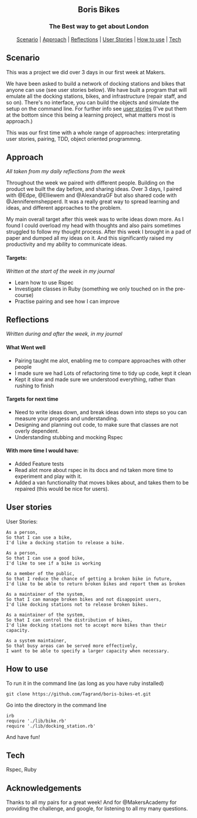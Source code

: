 <h2 align="center"> Boris Bikes </h2>
<h3 align="center"> The Best way to get about London</h3>

 <p align="center">  <a href='#scenario'>Scenario</a> |  <a href='#approach'>Approach</a>   |   <a href='#reflections'>Reflections</a> |
 <a href='#user_story'> User Stories</a> |  <a href='#use'>How to use</a>   |   <a href='#tech'>Tech</a>

## Scenario  <a name= "scenario"></a>

This was a project we did over 3 days in our first week at Makers.  

We have been asked to build a network of docking stations and bikes that anyone can use (see user stories below). We have built a program that will emulate all the docking stations, bikes, and infrastructure (repair staff, and so on). There's no interface, you can build the objects and simulate the setup on the command line. For further info see <a href='#user_story'> user stories</a>  (I've put them at the bottom since this being a learning project, what matters most is approach.)

This was our first time with a whole range of approaches: interpretating user stories, pairing, TDD, object oriented programmng.


## Approach <a name= "approach"> </a>

*All taken from my daily reflections from the week*

Throughout the week we paired with different people. Building on the product we built the day before, and sharing ideas. 
Over 3 days, I paired with @Edpe, @Elliewem and @AlexandraGF but also shared code with @Jenniferemshepperd. It was a really great way to spread learning and ideas, and different approaches to the problem. 

My main overall target after this week was to write ideas down more. As I found I could overload my head with thoughts and also pairs sometimes struggled to follow my thought process. After this week I brought in a pad of paper and dumped all my ideas on it. And this significantly raised my productivity and my ability to communicate ideas. 

#### Targets:
*Written at the start of the week in my journal*
- Learn how to use Rspec
- Investigate classes in Ruby (something we only touched on in the pre-course)
- Practise pairing and see how I can improve

## Reflections  <a name= "reflections"> </a>
*Written during and after the week, in my journal*

#### What Went well
- Pairing taught me alot, enabling me to compare approaches with other people 
- I made sure we had Lots of refactoring time to tidy up code, kept it clean
- Kept it slow and made sure we understood everything, rather than rushing to finish

#### Targets for next time
- Need to write ideas down, and break ideas down into steps so you can measure your progess and understanding.
- Designing and planning out code, to make sure that classes are not overly dependent. 
- Understanding stubbing and mocking Rspec

#### With more time I would have:
- Added Feature tests
- Read alot more about rspec in its docs and nd taken more time to experiment and play with it. 
- Added a van functionality that moves bikes about, and takes them to be repaired (this would be nice for users). 

## User stories <a name= "user_story"></a>

User Stories:

```
As a person,
So that I can use a bike,
I'd like a docking station to release a bike.

As a person,
So that I can use a good bike,
I'd like to see if a bike is working

As a member of the public,
So that I reduce the chance of getting a broken bike in future,
I'd like to be able to return broken bikes and report them as broken

As a maintainer of the system,
So that I can manage broken bikes and not disappoint users,
I'd like docking stations not to release broken bikes.

As a maintainer of the system,
So that I can control the distribution of bikes,
I'd like docking stations not to accept more bikes than their capacity.

As a system maintainer,
So that busy areas can be served more effectively,
I want to be able to specify a larger capacity when necessary.

```

## How to use  <a name= "use"> </a>

To run it in the command line (as long as you have ruby installed)

```
git clone https://github.com/Tagrand/boris-bikes-et.git
```
Go into the directory in the command line
```
irb 
require './lib/bike.rb'
require './lib/docking_station.rb'
```
And have fun!

## Tech <a name= "tech"> </a>

Rspec, Ruby

## Acknowledgements

Thanks to all my pairs for a great week! And for @MakersAcademy for providing the challenge, and google, for listening to all my many questions.
